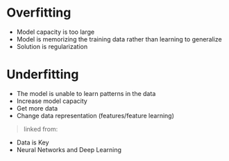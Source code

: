 # Overfitting

- Model capacity is too large
- Model is memorizing the training data rather than learning to generalize
- Solution is regularization

# Underfitting

- The model is unable to learn patterns in the data
- Increase model capacity
- Get more data
- Change data representation (features/feature learning)

> linked from:
- Data is Key
- Neural Networks and Deep Learning
